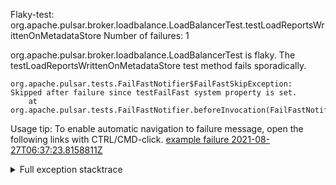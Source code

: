         
Flaky-test: org.apache.pulsar.broker.loadbalance.LoadBalancerTest.testLoadReportsWrittenOnMetadataStore
Number of failures: 1

org.apache.pulsar.broker.loadbalance.LoadBalancerTest is flaky. The testLoadReportsWrittenOnMetadataStore test method fails sporadically.

```
org.apache.pulsar.tests.FailFastNotifier$FailFastSkipException: Skipped after failure since testFailFast system property is set.
	at org.apache.pulsar.tests.FailFastNotifier.beforeInvocation(FailFastNotifier.java:88)

```

Usage tip: To enable automatic navigation to failure message, open the following links with CTRL/CMD-click.
[example failure 2021-08-27T06:37:23.8158811Z](https://github.com/apache/pulsar/runs/3440411059?check_suite_focus=true#step:9:427)


<details>
<summary>Full exception stacktrace</summary>
<code><pre>
org.apache.pulsar.tests.FailFastNotifier$FailFastSkipException: Skipped after failure since testFailFast system property is set.
	at org.apache.pulsar.tests.FailFastNotifier.beforeInvocation(FailFastNotifier.java:88)

</pre></code>
</details>

